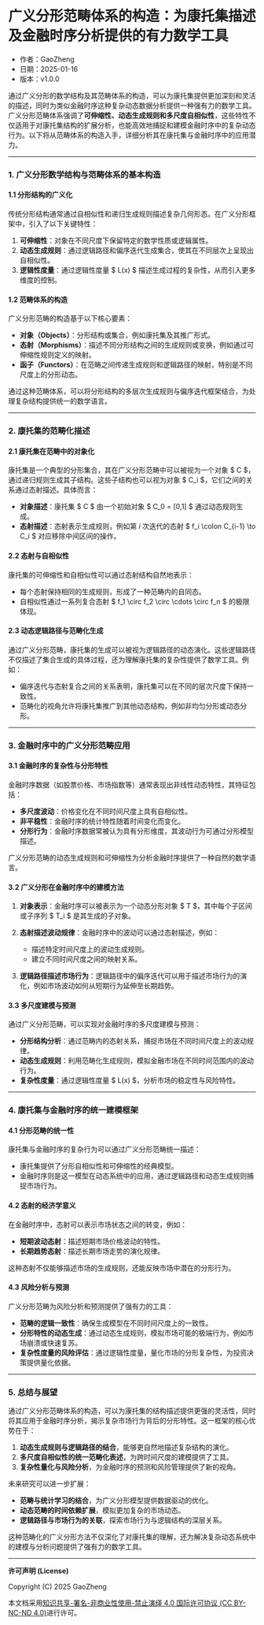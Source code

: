 # **广义分形范畴体系的构造：为康托集描述及金融时序分析提供的有力数学工具**

- 作者：GaoZheng
- 日期：2025-01-16
- 版本：v1.0.0

通过广义分形的数学结构及其范畴体系的构造，可以为康托集提供更加深刻和灵活的描述，同时为类似金融时序这种复杂动态数据分析提供一种强有力的数学工具。广义分形范畴体系强调了**可伸缩性、动态生成规则和多尺度自相似性**，这些特性不仅适用于对康托集结构的扩展分析，也能高效地捕捉和建模金融时序中的复杂动态行为。以下将从范畴体系的构造入手，详细分析其在康托集与金融时序中的应用潜力。

---

### 1. **广义分形数学结构与范畴体系的基本构造**
#### 1.1 **分形结构的广义化**
传统分形结构通常通过自相似性和递归生成规则描述复杂几何形态。在广义分形框架中，引入了以下关键特性：
1. **可伸缩性**：对象在不同尺度下保留特定的数学性质或逻辑属性。
2. **动态生成规则**：通过逻辑路径和偏序迭代生成集合，使其在不同层次上呈现出自相似性。
3. **逻辑性度量**：通过逻辑性度量 $ L(x) $ 描述生成过程的复杂性，从而引入更多维度的控制。

#### 1.2 **范畴体系的构造**
广义分形范畴的构造基于以下核心要素：
- **对象（Objects）**：分形结构或集合，例如康托集及其推广形式。
- **态射（Morphisms）**：描述不同分形结构之间的生成规则或变换，例如通过可伸缩性规则定义的映射。
- **函子（Functors）**：在范畴之间传递生成规则和逻辑路径的映射，特别是不同尺度上的分形动态。

通过这种范畴体系，可以将分形结构的多层次生成规则与偏序迭代框架结合，为处理复杂结构提供统一的数学语言。

---

### 2. **康托集的范畴化描述**
#### 2.1 **康托集在范畴中的对象化**
康托集是一个典型的分形集合，其在广义分形范畴中可以被视为一个对象 $ C $，通过递归规则生成其子结构。这些子结构也可以视为对象 $ C_i $，它们之间的关系通过态射描述。具体而言：
- **对象描述**：康托集 $ C $ 由一个初始对象 $ C_0 = [0,1] $ 通过动态规则生成。
- **态射描述**：态射表示生成规则，例如第 $i$ 次迭代的态射 $ f_i \colon C_{i-1} \to C_i $ 对应移除中间区间的操作。

#### 2.2 **态射与自相似性**
康托集的可伸缩性和自相似性可以通过态射结构自然地表示：
- 每个态射保持相同的生成规则，形成了一种范畴内的自同态。
- 自相似性通过一系列复合态射 $ f_1 \circ f_2 \circ \cdots \circ f_n $ 的极限体现。

#### 2.3 **动态逻辑路径与范畴化生成**
通过广义分形范畴，康托集的生成可以被视为逻辑路径的动态演化。这些逻辑路径不仅描述了集合生成的具体过程，还为理解康托集的复杂性提供了数学工具。例如：
- 偏序迭代与态射复合之间的关系表明，康托集可以在不同的层次尺度下保持一致性。
- 范畴化的视角允许将康托集推广到其他动态结构，例如非均匀分形或动态分形。

---

### 3. **金融时序中的广义分形范畴应用**
#### 3.1 **金融时序的复杂性与分形特性**
金融时序数据（如股票价格、市场指数等）通常表现出非线性动态特性，其特征包括：
- **多尺度波动**：价格变化在不同时间尺度上具有自相似性。
- **非平稳性**：金融时序的统计特性随着时间变化而变化。
- **分形行为**：金融时序数据常被认为具有分形维度，其波动行为可通过分形模型描述。

广义分形范畴的动态生成规则和可伸缩性为分析金融时序提供了一种自然的数学语言。

#### 3.2 **广义分形在金融时序中的建模方法**
1. **对象表示**：金融时序可以被表示为一个动态分形对象 $ T $，其中每个子区间或子序列 $ T_i $ 是其生成的子对象。
2. **态射描述波动规律**：金融时序中的波动可以通过态射描述，例如：
   - 描述特定时间尺度上的波动生成规则。
   - 建立不同时间尺度之间的映射关系。

3. **逻辑路径描述市场行为**：逻辑路径中的偏序迭代可以用于描述市场行为的演化，例如市场波动如何从短期行为延伸至长期趋势。

#### 3.3 **多尺度建模与预测**
通过广义分形范畴，可以实现对金融时序的多尺度建模与预测：
- **分形结构分析**：通过范畴内的态射关系，捕捉市场在不同时间尺度上的波动规律。
- **动态生成规则**：利用范畴化生成规则，模拟金融市场在不同时间范围内的波动行为。
- **复杂性度量**：通过逻辑性度量 $ L(x) $，分析市场的稳定性与风险特性。

---

### 4. **康托集与金融时序的统一建模框架**
#### 4.1 **分形范畴的统一性**
康托集与金融时序的复杂行为可以通过广义分形范畴统一描述：
- 康托集提供了分形自相似性和可伸缩性的经典模型。
- 金融时序则是这一模型在动态系统中的应用，通过逻辑路径和动态生成规则捕捉市场行为。

#### 4.2 **态射的经济学意义**
在金融时序中，态射可以表示市场状态之间的转变，例如：
- **短期波动态射**：描述短期市场价格波动的特性。
- **长期趋势态射**：描述长期市场走势的演化规律。

这种态射不仅能够描述市场的生成规则，还能反映市场中潜在的分形行为。

#### 4.3 **风险分析与预测**
广义分形范畴为风险分析和预测提供了强有力的工具：
- **范畴的逻辑一致性**：确保生成模型在不同时间尺度上的一致性。
- **分形特性的动态生成**：通过动态生成规则，模拟市场可能的极端行为，例如市场崩溃或快速复苏。
- **复杂性度量的风险评估**：通过逻辑性度量，量化市场的分形复杂性，为投资决策提供量化依据。

---

### 5. **总结与展望**
通过广义分形范畴体系的构造，可以为康托集的结构描述提供更强的灵活性，同时将其应用于金融时序分析，揭示复杂市场行为背后的分形特性。这一框架的核心优势在于：
1. **动态生成规则与逻辑路径的结合**，能够更自然地描述复杂结构的演化。
2. **多尺度自相似性的统一范畴化表述**，为跨时间尺度的建模提供了工具。
3. **复杂性量化与风险分析**，为金融时序的预测和风险管理提供了新的视角。

未来研究可以进一步扩展：
- **范畴与统计学习的结合**，为广义分形模型提供数据驱动的优化。
- **动态范畴的时间依赖扩展**，模拟更加复杂的市场动态。
- **逻辑路径与市场行为的关联**，探索市场行为与逻辑结构的深层关系。

这种范畴化的广义分形方法不仅深化了对康托集的理解，还为解决复杂动态系统中的建模与分析问题提供了强有力的数学工具。

---

**许可声明 (License)**

Copyright (C) 2025 GaoZheng 

本文档采用[知识共享-署名-非商业性使用-禁止演绎 4.0 国际许可协议 (CC BY-NC-ND 4.0)](https://creativecommons.org/licenses/by-nc-nd/4.0/deed.zh-Hans)进行许可。

